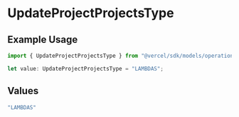 # UpdateProjectProjectsType

## Example Usage

```typescript
import { UpdateProjectProjectsType } from "@vercel/sdk/models/operations";

let value: UpdateProjectProjectsType = "LAMBDAS";
```

## Values

```typescript
"LAMBDAS"
```